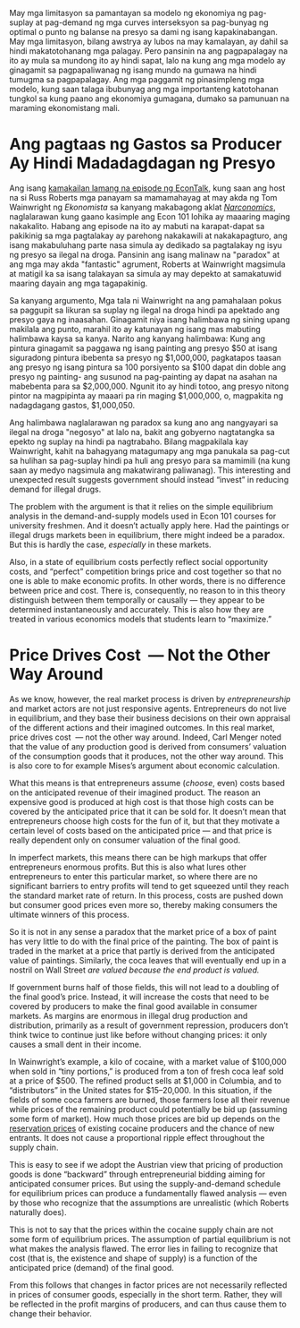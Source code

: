 May mga limitasyon sa pamantayan sa modelo ng ekonomiya ng pag-suplay at pag-demand ng mga curves interseksyon sa pag-bunyag ng optimal o punto ng balanse na presyo sa dami ng isang kapakinabangan. May mga limitasyon, bilang awstrya ay lubos na may kamalayan, ay dahil sa hindi makatotohanang mga palagay. Pero pansinin na ang pagpapalagay na ito ay mula sa mundong ito ay hindi sapat, lalo na kung ang mga modelo ay ginagamit sa pagpapaliwanag ng isang mundo na gumawa na hindi tumugma sa pagpapalagay. Ang mga paggamit ng pinasimpleng mga modelo, kung saan talaga ibubunyag ang mga importanteng katotohanan tungkol sa kung paano ang ekonomiya gumagana, dumako sa pamunuan na maraming ekonomistang mali.

# Ang pagtaas ng Gastos sa Producer Ay Hindi Madadagdagan ng Presyo

Ang isang [kamakailan lamang na episode ng EconTalk](http://www.econtalk.org/archives/2017/02/tom*wainwright.html), kung saan ang host na si Russ Roberts mga panayam sa mamamahayag at may akda ng Tom Wainwright ng *Ekonomista* sa kanyang makabagong aklat *[Narconomics](https://www.amazon.com/Narconomics-How-Run-Drug-Cartel/dp/1610395832/?tag=misesinsti-20)*, naglalarawan kung gaano kasimple ang Econ 101 lohika ay maaaring maging nakakalito. Habang ang episode na ito ay mabuti na karapat-dapat sa pakikinig sa mga pagtalakay ay parehong nakakawili at nakakapagturo, ang isang makabuluhang parte nasa simula ay dedikado sa pagtalakay ng isyu ng presyo sa ilegal na droga. Pansinin ang isang malinaw na "paradox" at ang mga may akda "fantastic" agrument, Roberts at Wainwright magsimula at matigil ka sa isang talakayan sa simula ay may depekto at samakatuwid maaring dayain ang mga tagapakinig.

Sa kanyang argumento, Mga tala ni Wainwright na ang pamahalaan pokus sa paggupit sa likuran sa suplay ng ilegal na droga hindi pa apektado ang presyo gaya ng inaasahan. Ginagamit niya isang halimbawa ng sining upang makilala ang punto, marahil ito ay katunayan ng isang mas mabuting halimbawa kaysa sa kanya. Narito ang kanyang halimbawa: Kung ang pintura ginagamit sa paggawa ng isang painting ang presyo $50 at isang siguradong pintura ibebenta sa presyo ng $1,000,000, pagkatapos taasan ang presyo ng isang pintura sa 100 porsiyento sa $100 dapat din doble ang presyo ng painting- ang susunod na pag-painting ay dapat na asahan na mabebenta para sa $2,000,000. Ngunit ito ay hindi totoo, ang presyo nitong pintor na magpipinta ay maaari pa rin maging $1,000,000, o, magpakita ng nadagdagang gastos, $1,000,050.

Ang halimbawa naglalarawan ng paradox sa kung ano ang nangyayari sa ilegal na droga "negosyo" at lalo na, bakit ang gobyerno nagtatangka sa epekto ng suplay na hindi pa nagtrabaho. Bilang magpakilala kay Wainwright, kahit na bahagyang matagumapy ang mga panukala sa pag-cut sa hulihan sa pag-suplay hindi pa huli ang presyo para sa mamimili (na kung saan ay medyo nagsimula ang makatwirang paliwanag). This interesting and unexpected result suggests government should instead “invest” in reducing demand for illegal drugs.

The problem with the argument is that it relies on the simple equilibrium analysis in the demand-and-supply models used in Econ 101 courses for university freshmen. And it doesn’t actually apply here. Had the paintings or illegal drugs markets been in equilibrium, there might indeed be a paradox. But this is hardly the case, *especially* in these markets.

Also, in a state of equilibrium costs perfectly reflect social opportunity costs, and “perfect” competition brings price and cost together so that no one is able to make economic profits. In other words, there is no difference between price and cost. There is, consequently, no reason to in this theory distinguish between them temporally or causally — they appear to be determined instantaneously and accurately. This is also how they are treated in various economics models that students learn to “maximize.”

# Price Drives Cost  — Not the Other Way Around

As we know, however, the real market process is driven by *entrepreneurship* and market actors are not just responsive agents. Entrepreneurs do not live in equilibrium, and they base their business decisions on their own appraisal of the different actions and their imagined outcomes. In this real market, price drives cost  — not the other way around. Indeed, Carl Menger noted that the value of any production good is derived from consumers’ valuation of the consumption goods that it produces, not the other way around. This is also core to for example Mises’s argument about economic calculation.

What this means is that entrepreneurs assume (*choose*, even) costs based on the anticipated revenue of their imagined product. The reason an expensive good is produced at high cost is that those high costs can be covered by the anticipated price that it can be sold for. It doesn’t mean that entrepreneurs choose high costs for the fun of it, but that they motivate a certain level of costs based on the anticipated price — and that price is really dependent only on consumer valuation of the final good.

In imperfect markets, this means there can be high markups that offer entrepreneurs enormous profits. But this is also what lures other entrepreneurs to enter this particular market, so where there are no significant barriers to entry profits will tend to get squeezed until they reach the standard market rate of return. In this process, costs are pushed down but consumer good prices even more so, thereby making consumers the ultimate winners of this process.

So it is not in any sense a paradox that the market price of a box of paint has very little to do with the final price of the painting. The box of paint is traded in the market at a price that partly is derived from the anticipated value of paintings. Similarly, the coca leaves that will eventually end up in a nostril on Wall Street *are valued because the end product is valued.*

If government burns half of those fields, this will not lead to a doubling of the final good’s price. Instead, it will increase the costs that need to be covered by producers to make the final good available in consumer markets. As margins are enormous in illegal drug production and distribution, primarily as a result of government repression, producers don’t think twice to continue just like before without changing prices: it only causes a small dent in their income.

In Wainwright’s example, a kilo of cocaine, with a market value of $100,000 when sold in “tiny portions,” is produced from a ton of fresh coca leaf sold at a price of $500. The refined product sells at $1,000 in Columbia, and to “distributors” in the United states for $15–20,000. In this situation, if the fields of some coca farmers are burned, those farmers lose all their revenue while prices of the remaining product could potentially be bid up (assuming some form of market). How much those prices are bid up depends on the [reservation prices](https://en.wikipedia.org/wiki/Reservation*price) of existing cocaine producers and the chance of new entrants. It does not cause a proportional ripple effect throughout the supply chain.

This is easy to see if we adopt the Austrian view that pricing of production goods is done “backward” through entrepreneurial bidding aiming for anticipated consumer prices. But using the supply-and-demand schedule for equilibrium prices can produce a fundamentally flawed analysis — even by those who recognize that the assumptions are unrealistic (which Roberts naturally does).

This is not to say that the prices within the cocaine supply chain are not some form of equilibrium prices. The assumption of partial equilibrium is not what makes the analysis flawed. The error lies in failing to recognize that cost (that is, the existence and shape of supply) is a function of the anticipated price (demand) of the final good.

From this follows that changes in factor prices are not necessarily reflected in prices of consumer goods, especially in the short term. Rather, they will be reflected in the profit margins of producers, and can thus cause them to change their behavior.
